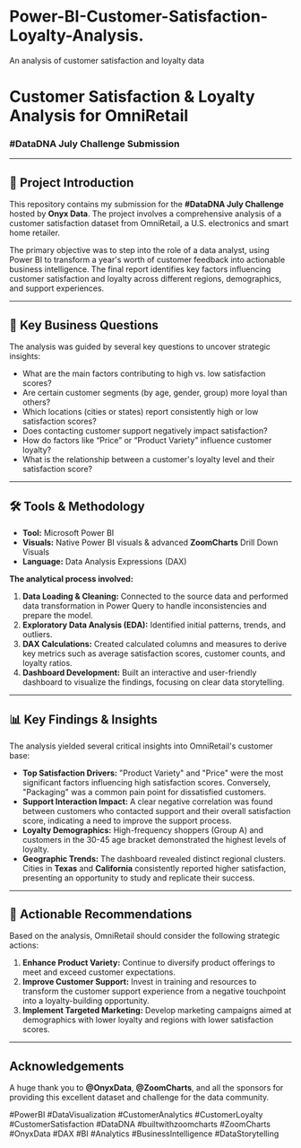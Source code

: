 # Power-BI-Customer-Satisfaction-Loyalty-Analysis.
An analysis of customer satisfaction and loyalty data
# Customer Satisfaction & Loyalty Analysis for OmniRetail

### #DataDNA July Challenge Submission

---

## 📝 Project Introduction

This repository contains my submission for the **#DataDNA July Challenge** hosted by **Onyx Data**. The project involves a comprehensive analysis of a customer satisfaction dataset from OmniRetail, a U.S. electronics and smart home retailer.

The primary objective was to step into the role of a data analyst, using Power BI to transform a year's worth of customer feedback into actionable business intelligence. The final report identifies key factors influencing customer satisfaction and loyalty across different regions, demographics, and support experiences.

---

## 🎯 Key Business Questions

The analysis was guided by several key questions to uncover strategic insights:
* What are the main factors contributing to high vs. low satisfaction scores?
* Are certain customer segments (by age, gender, group) more loyal than others?
* Which locations (cities or states) report consistently high or low satisfaction scores?
* Does contacting customer support negatively impact satisfaction?
* How do factors like “Price” or “Product Variety” influence customer loyalty?
* What is the relationship between a customer's loyalty level and their satisfaction score?

---

## 🛠️ Tools & Methodology

* **Tool:** Microsoft Power BI
* **Visuals:** Native Power BI visuals & advanced **ZoomCharts** Drill Down Visuals
* **Language:** Data Analysis Expressions (DAX)

**The analytical process involved:**
1.  **Data Loading & Cleaning:** Connected to the source data and performed data transformation in Power Query to handle inconsistencies and prepare the model.
2.  **Exploratory Data Analysis (EDA):** Identified initial patterns, trends, and outliers.
3.  **DAX Calculations:** Created calculated columns and measures to derive key metrics such as average satisfaction scores, customer counts, and loyalty ratios.
4.  **Dashboard Development:** Built an interactive and user-friendly dashboard to visualize the findings, focusing on clear data storytelling.

---

## 📊 Key Findings & Insights

The analysis yielded several critical insights into OmniRetail's customer base:

* **Top Satisfaction Drivers:** "Product Variety" and "Price" were the most significant factors influencing high satisfaction scores. Conversely, "Packaging" was a common pain point for dissatisfied customers.
* **Support Interaction Impact:** A clear negative correlation was found between customers who contacted support and their overall satisfaction score, indicating a need to improve the support process.
* **Loyalty Demographics:** High-frequency shoppers (Group A) and customers in the 30-45 age bracket demonstrated the highest levels of loyalty.
* **Geographic Trends:** The dashboard revealed distinct regional clusters. Cities in **Texas** and **California** consistently reported higher satisfaction, presenting an opportunity to study and replicate their success.

---

## 🚀 Actionable Recommendations

Based on the analysis, OmniRetail should consider the following strategic actions:
1.  **Enhance Product Variety:** Continue to diversify product offerings to meet and exceed customer expectations.
2.  **Improve Customer Support:** Invest in training and resources to transform the customer support experience from a negative touchpoint into a loyalty-building opportunity.
3.  **Implement Targeted Marketing:** Develop marketing campaigns aimed at demographics with lower loyalty and regions with lower satisfaction scores.

---

## Acknowledgements

A huge thank you to **@OnyxData**, **@ZoomCharts**, and all the sponsors for providing this excellent dataset and challenge for the data community.

#PowerBI #DataVisualization #CustomerAnalytics #CustomerLoyalty #CustomerSatisfaction #DataDNA #builtwithzoomcharts #ZoomCharts #OnyxData #DAX #BI #Analytics #BusinessIntelligence #DataStorytelling
